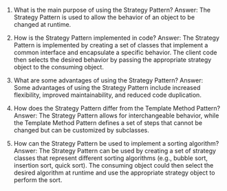 1. What is the main purpose of using the Strategy Pattern?
Answer: The Strategy Pattern is used to allow the behavior of an object to be changed at runtime.

2. How is the Strategy Pattern implemented in code?
Answer: The Strategy Pattern is implemented by creating a set of classes that implement a common interface and encapsulate a specific behavior. The client code then selects the desired behavior by passing the appropriate strategy object to the consuming object.

3. What are some advantages of using the Strategy Pattern?
Answer: Some advantages of using the Strategy Pattern include increased flexibility, improved maintainability, and reduced code duplication.

4. How does the Strategy Pattern differ from the Template Method Pattern?
Answer: The Strategy Pattern allows for interchangeable behavior, while the Template Method Pattern defines a set of steps that cannot be changed but can be customized by subclasses.

5. How can the Strategy Pattern be used to implement a sorting algorithm?
Answer: The Strategy Pattern can be used by creating a set of strategy classes that represent different sorting algorithms (e.g., bubble sort, insertion sort, quick sort). The consuming object could then select the desired algorithm at runtime and use the appropriate strategy object to perform the sort.